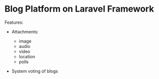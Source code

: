 # Blog Platform on Laravel Framework

Features:
- Attachments:
  - image
  - audio
  - video
  - location
  - polls

- System voting of blogs

